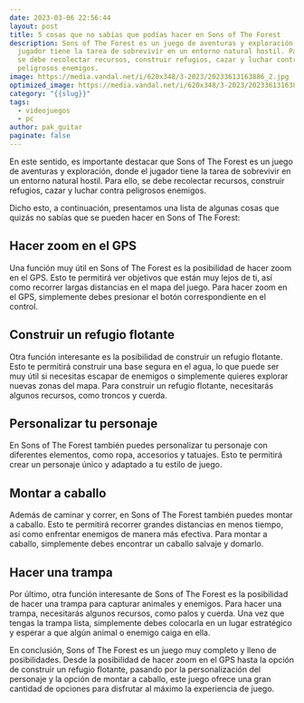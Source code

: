 ```yaml
---
date: 2023-03-06 22:56:44
layout: post
title: 5 cosas que no sabías que podías hacer en Sons of The Forest
description: Sons of The Forest es un juego de aventuras y exploración, donde el
  jugador tiene la tarea de sobrevivir en un entorno natural hostil. Para ello,
  se debe recolectar recursos, construir refugios, cazar y luchar contra
  peligrosos enemigos.
image: https://media.vandal.net/i/620x348/3-2023/20233613163886_2.jpg
optimized_image: https://media.vandal.net/i/620x348/3-2023/20233613163886_2.jpg
category: "{{slug}}"
tags:
  - videojuegos
  - pc
author: pak_guitar
paginate: false
---
```

En este sentido, es importante destacar que Sons of The Forest es un juego de aventuras y exploración, donde el jugador tiene la tarea de sobrevivir en un entorno natural hostil. Para ello, se debe recolectar recursos, construir refugios, cazar y luchar contra peligrosos enemigos.

Dicho esto, a continuación, presentamos una lista de algunas cosas que quizás no sabías que se pueden hacer en Sons of The Forest:

## Hacer zoom en el GPS

Una función muy útil en Sons of The Forest es la posibilidad de hacer zoom en el GPS. Esto te permitirá ver objetivos que están muy lejos de ti, así como recorrer largas distancias en el mapa del juego. Para hacer zoom en el GPS, simplemente debes presionar el botón correspondiente en el control.

## Construir un refugio flotante

Otra función interesante es la posibilidad de construir un refugio flotante. Esto te permitirá construir una base segura en el agua, lo que puede ser muy útil si necesitas escapar de enemigos o simplemente quieres explorar nuevas zonas del mapa. Para construir un refugio flotante, necesitarás algunos recursos, como troncos y cuerda.

## Personalizar tu personaje

En Sons of The Forest también puedes personalizar tu personaje con diferentes elementos, como ropa, accesorios y tatuajes. Esto te permitirá crear un personaje único y adaptado a tu estilo de juego.

## Montar a caballo

Además de caminar y correr, en Sons of The Forest también puedes montar a caballo. Esto te permitirá recorrer grandes distancias en menos tiempo, así como enfrentar enemigos de manera más efectiva. Para montar a caballo, simplemente debes encontrar un caballo salvaje y domarlo.

## Hacer una trampa

Por último, otra función interesante de Sons of The Forest es la posibilidad de hacer una trampa para capturar animales y enemigos. Para hacer una trampa, necesitarás algunos recursos, como palos y cuerda. Una vez que tengas la trampa lista, simplemente debes colocarla en un lugar estratégico y esperar a que algún animal o enemigo caiga en ella.

En conclusión, Sons of The Forest es un juego muy completo y lleno de posibilidades. Desde la posibilidad de hacer zoom en el GPS hasta la opción de construir un refugio flotante, pasando por la personalización del personaje y la opción de montar a caballo, este juego ofrece una gran cantidad de opciones para disfrutar al máximo la experiencia de juego.